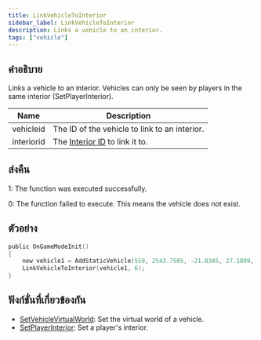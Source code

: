```yaml
---
title: LinkVehicleToInterior
sidebar_label: LinkVehicleToInterior
description: Links a vehicle to an interior.
tags: ["vehicle"]
---
```


## คำอธิบาย

Links a vehicle to an interior. Vehicles can only be seen by players in the same interior (SetPlayerInterior).

| Name       | Description                                                   |
| ---------- | ------------------------------------------------------------- |
| vehicleid  | The ID of the vehicle to link to an interior.                 |
| interiorid | The [Interior ID](../resources/interiorids.md) to link it to. |

## ส่งคืน

1: The function was executed successfully.

0: The function failed to execute. This means the vehicle does not exist.

## ตัวอย่าง

```c
public OnGameModeInit()
{
    new vehicle1 = AddStaticVehicle(559, 2543.7505, -21.8345, 27.1899, 52.6054, -1, -1);
    LinkVehicleToInterior(vehicle1, 6);
}
```

## ฟังก์ชั่นที่เกี่ยวข้องกัน

- [SetVehicleVirtualWorld](../functions/SetVehicleVirtualWorld.md): Set the virtual world of a vehicle.
- [SetPlayerInterior](../functions/SetPlayerInterior.md): Set a player's interior.
